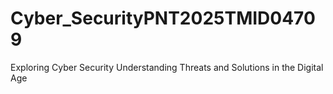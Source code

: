 # Cyber_SecurityPNT2025TMID04709
Exploring Cyber Security Understanding Threats and Solutions in the Digital Age
